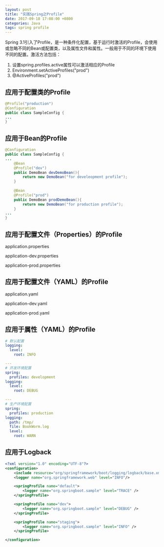 ```yaml
---
layout: post
title: "实践Spring之Profile"
date: 2017-09-18 17:08:00 +0800
categories: Java
tags: spring profile
---
```


Spring 3.1引入了Profile，是一种条件化配置，基于运行时激活的Profile，会使用或忽略不同的Bean或配置类，以及属性文件和属性。一般用于不同的环境下使用不同的配置。激活方法包括：

1. 设置spring.profiles.active属性可以激活相应的Profile
2. Environment.setActiveProfiles("prod")
3. @ActiveProfiles("prod")

## 应用于配置类的Profile

```java
@Profile("production")
@Configuration
public class SampleConfig {
...
}
```
## 应用于Bean的Profile

```java
@Configuration
public class SampleConfig {
...
	@Bean
	@Profile("dev")
	public DemoBean devDemoBean(){
    	return new DemoBean("for develeopment profile");
	}
  
  	@Bean
	@Profile("prod")
	public DemoBean prodDemoBean(){
    	return new DemoBean("for production profile");
	}
...
}
```

## 应用于配置文件（Properties）的Profile

application.properties

application-dev.properties

application-prod.properties

## 应用于配置文件（YAML）的Profile

application.yaml

application-dev.yaml

application-prod.yaml

## 应用于属性（YAML）的Profile

```yaml
# 默认配置
logging:
  level:
    root: INFO

---
# 开发环境配置
spring:
  profiles: development
logging:
  level:
    root: DEBUG

---
# 生产环境配置
spring:
  profiles: production
logging:
  path: /tmp/
  file: BookWorm.log
  level:
    root: WARN
```

## 应用于Logback

```xml
<?xml version="1.0" encoding="UTF-8"?>
<configuration>
    <include resource="org/springframework/boot/logging/logback/base.xml" />
    <logger name="org.springframework.web" level="INFO"/>

    <springProfile name="default">
        <logger name="org.springboot.sample" level="TRACE" />
    </springProfile>

    <springProfile name="dev">
        <logger name="org.springboot.sample" level="DEBUG" />
    </springProfile>

    <springProfile name="staging">
        <logger name="org.springboot.sample" level="INFO" />
    </springProfile>

</configuration>
```

